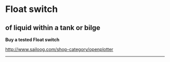 # Float switch


of liquid within a tank or bilge
---

**Buy a tested Float switch**

http://www.sailoog.com/shop-category/openplotter

---